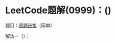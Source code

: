 # LeetCode题解(0999)：()

题目：[原题链接](https://leetcode-cn.com/problems/factorial-trailing-zeroes/)（简单）

解法一（）：
